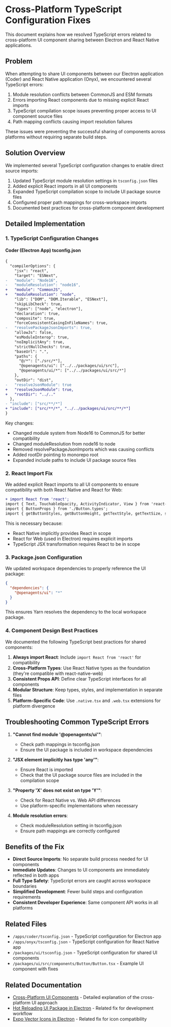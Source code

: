 # Cross-Platform TypeScript Configuration Fixes

This document explains how we resolved TypeScript errors related to cross-platform UI component sharing between Electron and React Native applications.

## Problem

When attempting to share UI components between our Electron application (Coder) and React Native application (Onyx), we encountered several TypeScript errors:

1. Module resolution conflicts between CommonJS and ESM formats
2. Errors importing React components due to missing explicit React imports
3. TypeScript compilation scope issues preventing proper access to UI component source files
4. Path mapping conflicts causing import resolution failures

These issues were preventing the successful sharing of components across platforms without requiring separate build steps.

## Solution Overview

We implemented several TypeScript configuration changes to enable direct source imports:

1. Updated TypeScript module resolution settings in `tsconfig.json` files
2. Added explicit React imports in all UI components  
3. Expanded TypeScript compilation scope to include UI package source files
4. Configured proper path mappings for cross-workspace imports
5. Documented best practices for cross-platform component development

## Detailed Implementation

### 1. TypeScript Configuration Changes

#### Coder (Electron App) tsconfig.json

```diff
{
  "compilerOptions": {
    "jsx": "react",
    "target": "ESNext",
-   "module": "Node16",
-   "moduleResolution": "node16",
+   "module": "CommonJS",
+   "moduleResolution": "node",
    "lib": ["DOM", "DOM.Iterable", "ESNext"],
    "skipLibCheck": true,
    "types": ["node", "electron"],
    "declaration": true,
    "composite": true,
    "forceConsistentCasingInFileNames": true,
-   "resolvePackageJsonImports": true,
    "allowJs": false,
    "esModuleInterop": true,
    "noImplicitAny": true,
    "strictNullChecks": true,
    "baseUrl": ".",
    "paths": {
      "@/*": ["./src/*"],
      "@openagents/ui": ["../../packages/ui/src"],
      "@openagents/ui/*": ["../../packages/ui/src/*"]
    },
    "outDir": "dist",
-   "resolveJsonModule": true
+   "resolveJsonModule": true,
+   "rootDir": "../.."
  },
- "include": ["src/**/*"]
+ "include": ["src/**/*", "../../packages/ui/src/**/*"]
}
```

Key changes:
- Changed module system from Node16 to CommonJS for better compatibility
- Changed moduleResolution from node16 to node
- Removed resolvePackageJsonImports which was causing conflicts
- Added rootDir pointing to monorepo root
- Expanded include paths to include UI package source files

### 2. React Import Fix

We added explicit React imports to all UI components to ensure compatibility with both React Native and React for Web:

```diff
+ import React from 'react';
import { Text, TouchableOpacity, ActivityIndicator, View } from 'react-native';
import { ButtonProps } from './Button.types';
import { getButtonStyles, getButtonHeight, getTextStyle, getTextSize, styles, COLORS } from './Button.styles';
```

This is necessary because:
- React Native implicitly provides React in scope
- React for Web (used in Electron) requires explicit imports
- TypeScript JSX transformation requires React to be in scope

### 3. Package.json Configuration

We updated workspace dependencies to properly reference the UI package:

```json
{
  "dependencies": {
    "@openagents/ui": "*"
  }
}
```

This ensures Yarn resolves the dependency to the local workspace package.

### 4. Component Design Best Practices

We documented the following TypeScript best practices for shared components:

1. **Always import React**: Include `import React from 'react'` for compatibility
2. **Cross-Platform Types**: Use React Native types as the foundation (they're compatible with react-native-web)
3. **Consistent Props API**: Define clear TypeScript interfaces for all components 
4. **Modular Structure**: Keep types, styles, and implementation in separate files
5. **Platform-Specific Code**: Use `.native.tsx` and `.web.tsx` extensions for platform divergence

## Troubleshooting Common TypeScript Errors

1. **"Cannot find module '@openagents/ui'"**: 
   - Check path mappings in tsconfig.json
   - Ensure the UI package is included in workspace dependencies

2. **"JSX element implicitly has type 'any'"**:
   - Ensure React is imported
   - Check that the UI package source files are included in the compilation scope

3. **"Property 'X' does not exist on type 'Y'"**:
   - Check for React Native vs. Web API differences
   - Use platform-specific implementations when necessary

4. **Module resolution errors**:
   - Check moduleResolution setting in tsconfig.json
   - Ensure path mappings are correctly configured

## Benefits of the Fix

- **Direct Source Imports**: No separate build process needed for UI components
- **Immediate Updates**: Changes to UI components are immediately reflected in both apps
- **Full Type Safety**: TypeScript errors are caught across workspace boundaries
- **Simplified Development**: Fewer build steps and configuration requirements
- **Consistent Developer Experience**: Same component API works in all platforms

## Related Files

- `/apps/coder/tsconfig.json` - TypeScript configuration for Electron app
- `/apps/onyx/tsconfig.json` - TypeScript configuration for React Native app
- `/packages/ui/tsconfig.json` - TypeScript configuration for shared UI components
- `/packages/ui/src/components/Button/Button.tsx` - Example UI component with fixes

## Related Documentation

- [Cross-Platform UI Components](/docs/cross-platform-ui-components.md) - Detailed explanation of the cross-platform UI approach
- [Hot Reloading UI Package in Electron](/docs/fixes/hot-reloading-ui-package-electron.md) - Related fix for development workflow
- [Expo Vector Icons in Electron](/docs/fixes/expo-vector-icons-electron.md) - Related fix for icon compatibility